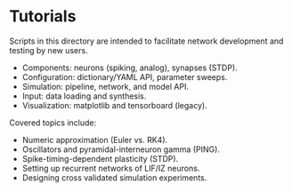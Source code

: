 # Tutorials

Scripts in this directory are intended to facilitate network development and testing by new users.

* Components: neurons (spiking, analog), synapses (STDP).
* Configuration: dictionary/YAML API, parameter sweeps.
* Simulation: pipeline, network, and model API.
* Input: data loading and synthesis.
* Visualization: matplotlib and tensorboard (legacy).

Covered topics include:

* Numeric approximation (Euler vs. RK4).
* Oscillators and pyramidal-interneuron gamma (PING).
* Spike-timing-dependent plasticity (STDP).
* Setting up recurrent networks of LIF/IZ neurons.
* Designing cross validated simulation experiments.
